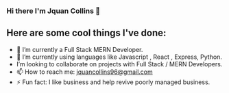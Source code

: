 ### Hi there I'm Jquan Collins 👋



##                             Here are some cool things I've done:

- 🔭 I’m currently a Full Stack MERN Developer.
- 🌱 I’m currently using languages like Javascript , React , Express, Python.
- I’m looking to collaborate on projects with Full Stack / MERN Developers.
- 📫 How to reach me: jquancollins96@gmail.com
- ⚡ Fun fact: I like business and help revive poorly managed business.
